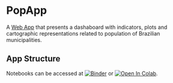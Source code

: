 # PopApp
A [Web App](https://share.streamlit.io/augustogeog/popapp/main) that presents a dashaboard with indicators, plots and cartographic representations related to population of Brazilian municipalities.




## App Structure



Notebooks can be accessed at [![Binder](https://mybinder.org/badge_logo.svg)](https://mybinder.org/v2/gh/augustogeog/python_demo/main) or [![Open In Colab](https://colab.research.google.com/assets/colab-badge.svg)](https://colab.research.google.com/github/augustogeog/python_demo/blob/main/1_demo.ipynb).
